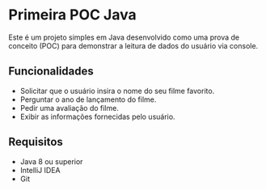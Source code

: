 # Primeira POC Java

Este é um projeto simples em Java desenvolvido como uma prova de conceito (POC) para demonstrar a leitura de dados do usuário via console.

## Funcionalidades

- Solicitar que o usuário insira o nome do seu filme favorito.
- Perguntar o ano de lançamento do filme.
- Pedir uma avaliação do filme.
- Exibir as informações fornecidas pelo usuário.

## Requisitos

- Java 8 ou superior
- IntelliJ IDEA
- Git

